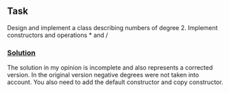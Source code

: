 <h2>Task</h2>
<p>Design and implement a class describing numbers of degree 2. Implement constructors and operations * and /</p>
<h3><a href = "https://github.com/annchous/ITMOProgrammingCPP/blob/master/edgeTest/main.cpp">Solution</a></h3>
<p>The solution in my opinion is incomplete and also represents a corrected version. In the original version negative degrees were not taken into account. You also need to add the default constructor and copy constructor.</p>
